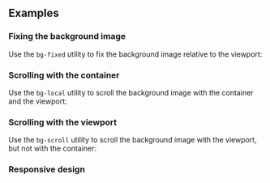 ## Examples

### Fixing the background image

Use the `bg-fixed` utility to fix the background image relative to the viewport:

### Scrolling with the container

Use the `bg-local` utility to scroll the background image with the container and the viewport:

### Scrolling with the viewport

Use the `bg-scroll` utility to scroll the background image with the viewport, but not with the container:

### Responsive design
